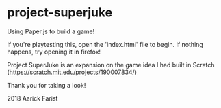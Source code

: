 # project-superjuke
Using Paper.js to build a game!

If you're playtesting this, open the 'index.html' file to begin.
If nothing happens, try opening it in firefox!

Project SuperJuke is an expansion on the game idea I had built in Scratch (https://scratch.mit.edu/projects/190007834/)

Thank you for taking a look!

2018 Aarick Farist
